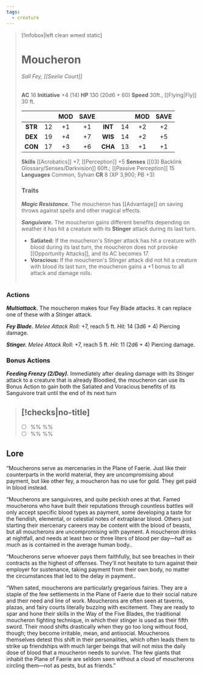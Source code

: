 ```yaml
---
tags:
  - creature
---
```

> [!infobox|left clean wmed static]
> # Moucheron
> *Sall Fey, [[Seelie Court]]*
> 
> | |
> | - |
> **AC** 16 **Initiative** +4 (14)
> **HP** 130 (20d6 + 60)
> **Speed** 30ft., [[Flying|Fly]] 30 ft.
> 
> | | | MOD | SAVE | | | MOD | SAVE |
> | :-: | :-: | :-: | :-: | :-: | :-: | :-: | :-: |
> | **STR** | 12 | +1 | +1 | **INT** | 14 | +2 | +2 | 
> | **DEX** | 19 | +4 | +7 | **WIS** | 14 | +2 | +5 |
> | **CON** | 17 | +3 | +6 | **CHA** | 13 | +1 | +1 |
> **Skills** [[Acrobatics]] +7, [[Perception]] +5
> **Senses** [[03) Backlink Glossary/Senses/Darkvision]] 60ft.; [[Passive Perception]] 15
> **Languages** Common, Sylvan
> **CR** 8 (XP 3,900; PB +3)
> ### Traits
> ***Magic Resistance.*** The moucheron has [[Advantage]] on saving throws against spells and other magical effects.
> <br>
>
> ***Sanguivore.*** The moucheron gains different benefits depending on weather it has hit a creature with its **Stinger** attack during its last turn.
> - **Satiated:** If the moucheron's Stinger attack has hit a creature with blood during its last turn, the moucheron does not provoke [[Opportunity Attacks]], and its AC becomes 17.
> - **Voracious:** If the moucheron's Stinger attack did not hit a creature with blood its last turn, the moucheron gains a +1 bonus to all attack and damage rolls.
> 
> | |
> | - |

### Actions
***Multiattack.*** The moucheron makes four Fey Blade attacks. It can replace one of these with a Stinger attack.

***Fey Blade.*** *Melee Attack Roll:* +7, reach 5 ft. *Hit:* 14 (3d6 + 4) Piercing damage.

***Stinger.*** *Melee Attack Roll:* +7, reach 5 ft. *Hit:* 11 (2d6 + 4) Piercing damage.
### Bonus Actions
***Feeding Frenzy (2/Day).*** Immediately after dealing damage with its Stinger attack to a creature that is already Bloodied, the moucheron can use its Bonus Action to gain both the Satiated and Voracious benefits of its Sanguivore trait until the end of its next turn
> [!checks|no-title]
> -
>  - [ ] %% %%
>  - [ ] %% %%

## Lore
“Moucherons serve as mercenaries in the Plane of Faerie. Just like their counterparts in the world material, they are uncompromising about payment, but like other fey, a moucheron has no use for gold. They get paid in blood instead.

“Moucherons are sanguivores, and quite peckish ones at that. Famed moucherons who have built their reputations through countless battles will only accept specific blood types as payment, some developing a taste for the fiendish, elemental, or celestial notes of extraplanar blood. Others just starting their mercenary careers may be content with the blood of beasts, but all moucherons are uncompromising with payment. A moucheron drinks at nightfall, and needs at least two or three liters of blood per day—half as much as is contained in the average human body..

“Moucherons serve whoever pays them faithfully, but see breaches in their contracts as the highest of offenses. They'll not hesitate to turn against their employer for sustenance, taking payment from their own body, no matter the circumstances that led to the delay in payment..

“When sated, moucherons are particularly gregarious fairies. They are a staple of the few settlements in the Plane of Faerie due to their social nature and their need and line of work. Moucherons are often seen at taverns, plazas, and fairy courts literally buzzing with excitement. They are ready to spar and hone their skills in the Way of the Five Blades, the traditional moucheron fighting technique, in which their stinger is used as their fifth sword. Their mood shifts drastically when they go too long without food, though; they become irritable, mean, and antisocial. Moucherons themselves detest this shift in their personalities, which often leads them to strike up friendships with much larger beings that will not miss the daily dose of blood that a moucheron needs to survive. The few giants that inhabit the Plane of Faerie are seldom seen without a cloud of moucherons circling them—not as pests, but as friends.”